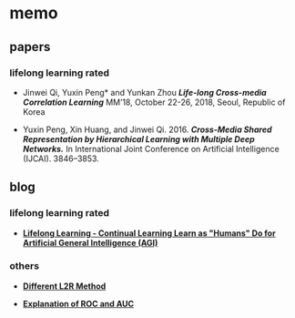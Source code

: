# memo

## papers

###  lifelong learning rated

- Jinwei Qi, Yuxin Peng* and  Yunkan Zhou ***Life-long Cross-media Correlation Learning*** MM’18, October 22-26, 2018, Seoul, Republic of Korea

- Yuxin Peng, Xin Huang, and Jinwei Qi. 2016. ***Cross-Media Shared Representation by Hierarchical Learning with Multiple Deep Networks.*** In International Joint Conference on Artificial Intelligence (IJCAI). 3846–3853.

## blog

### lifelong learning rated

- [**Lifelong Learning - Continual Learning Learn as "Humans" Do for Artificial General Intelligence (AGI)**](https://www.cs.uic.edu/~liub/lifelong-learning.html)

### others

- [**Different L2R Method**](<https://jiayi797.github.io/2017/09/25/%E6%9C%BA%E5%99%A8%E5%AD%A6%E4%B9%A0%E7%AE%97%E6%B3%95-L2R%E8%BF%9B%E4%B8%80%E6%AD%A5%E4%BA%86%E8%A7%A3/>)

- [**Explanation of ROC and AUC**](<https://segmentfault.com/a/1190000016686335#articleHeader5>)

